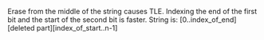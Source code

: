 Erase from the middle of the string causes TLE. Indexing the end of the first bit and the start of the second bit is faster. String is: [0..index_of_end][deleted part][index_of_start..n-1]
